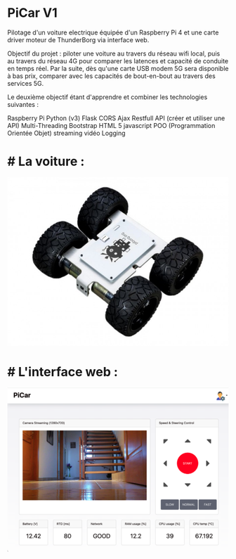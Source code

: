 # PiCar V1 

Pilotage d'un voiture electrique équipée d'un Raspberry Pi 4 et une carte driver moteur de ThunderBorg via interface web. 

Objectif du projet : piloter une voiture au travers du réseau wifi local, puis au travers du réseau 4G pour comparer les latences et capacité de conduite en temps réel. Par la suite, dès qu'une carte USB modem 5G sera disponible à bas prix, comparer avec les capacités de bout-en-bout au travers des services 5G.

Le deuxième objectif étant d'apprendre et combiner les technologies suivantes :

Raspberry Pi
Python (v3)
Flask
CORS
Ajax
Restfull API (créer et utiliser une API)
Multi-Threading
Bootstrap
HTML 5
javascript
POO (Programmation Orientée Objet)
streaming vidéo
Logging

# # La voiture : 

  ![](/templates/monsterborg.jpg)

# #  L'interface web : 
 
 ![](/documentation/PiCar.png)
